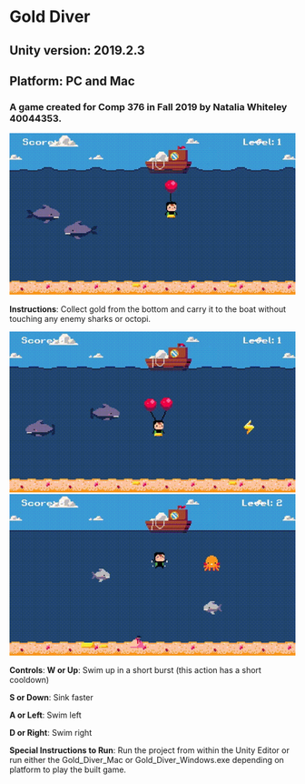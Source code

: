 # Gold Diver

## Unity version: 2019.2.3

## Platform: PC and Mac

### A game created for Comp 376 in Fall 2019 by Natalia Whiteley 40044353.

<img src=https://github.com/nat-w/GoldDiver/blob/master/Gifs/gold.gif/>

**Instructions**: Collect gold from the bottom and carry it to the boat without touching any enemy sharks or octopi.

<img src=https://github.com/nat-w/GoldDiver/blob/master/Gifs/balloon-pop.gif/> <img src=https://github.com/nat-w/GoldDiver/blob/master/Gifs/octo.gif/>

**Controls**:
**W or Up**: Swim up in a short burst (this action has a short cooldown)

**S or Down**: Sink faster

**A or Left**: Swim left

**D or Right**: Swim right

**Special Instructions to Run**: Run the project from within the Unity Editor or run either the Gold_Diver_Mac or Gold_Diver_Windows.exe depending on platform to play the built game.
